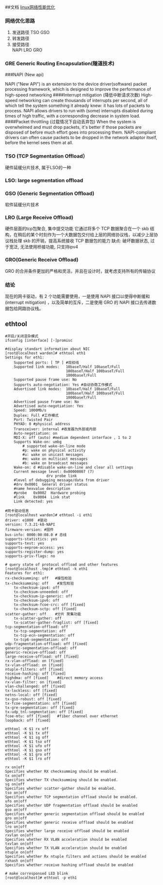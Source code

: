 ##文档
[linux网络性能优化](http://www.ibm.com/developerworks/cn/linux/l-cn-network-pt/) 

### 网络优化思路
1. 发送路径
    TSO
    GSO
2. 转发路径
3. 接受路径  
    NAPI
    LRO
    GRO  
    
### GRE Generic Routing Encapsulation(隧道技术)

###NAPI (New api)

NAPI ("New API") is an extension to the device driver(software) packet processing framework, which is designed to improve the performance of high-speed networking
####Interrupt mitigation (降低中断请求次数)
High-speed networking can create thousands of interrupts per second, all of which tell the system something it already knew: it has lots of packets to process. NAPI allows drivers to run with (some) interrupts disabled during times of high traffic, with a corresponding decrease in system load.
####Packet throttling (过载情况下自动丢弃包)
When the system is overwhelmed and must drop packets, it's better if those packets are disposed of before much effort goes into processing them. NAPI-compliant drivers can often cause packets to be dropped in the network adaptor itself, before the kernel sees them at all.

### TSO (TCP Segmentation Offload）
硬件延缓分片技术, 属于LSO的一种  
### LSO: large segmentation offload  

### GSO (Generic Segmentation Offload)
软件延缓分片技术

### LRO (Large Receive Offload)
硬件层面的tcp包聚合, 集中提交功能
它通过将多个 TCP 数据聚合在一个 skb 结构，在稍后的某个时刻作为一个大数据包交付给上层的网络协议栈，以减少上层协议栈处理 skb 的开销，提高系统接收 TCP 数据包的能力
缺点: 破坏数据状态, 过于宽泛, 无法使用桥接功能, 只支持ipv4

### GRO(Generic Receive Offload)
GRO 的合并条件更加的严格和灵活，并且在设计时，就考虑支持所有的传输协议


### 结论
现在的网卡驱动，有 2 个功能需要使用，一是使用 NAPI 接口以使得中断缓和 (interrupt mitigation) ，以及简单的互斥，二是使用 GRO 的 NAPI 接口去传递数据包给网路协议栈。

## ethtool 
```
#开启/关闭混杂模式
ifconfig [interface] [-]promisc
```

```
#display standart information about NIC
[root@localhost warden]# ethtool eth1
Settings for eth1:
    Supported ports: [ TP ] #双绞线
    Supported link modes:   10baseT/Half 10baseT/Full
                            100baseT/Half 100baseT/Full
                            1000baseT/Full
    Supported pause frame use: No
    Supports auto-negotiation: Yes #自动协商工作模式
    Advertised link modes:  10baseT/Half 10baseT/Full
                            100baseT/Half 100baseT/Full
                            1000baseT/Full
    Advertised pause frame use: No
    Advertised auto-negotiation: Yes
    Speed: 1000Mb/s
    Duplex: Full #工作模式
    Port: Twisted Pair 
    PHYAD: 0 #physical address
    Transceiver: internal #收发器为外部或内部
    Auto-negotiation: on
    MDI-X: off (auto) #medium dependent interface , 1 to 2 
    Supports Wake-on: umbg 
        # supported wake-on-line mode
        #p: wake on physical activity
        #u: wake on unicast messages
        #m: wake on multicast messages
        #b: wake on broadcast messages
    Wake-on: d #disable wake-on-line and clear all settings
    Current message level: 0x00000007 (7) 
                   drv probe link
    #level of debugging message/data from driver
    #drv 0x0001  General driver status
    #name hexvalue description
    #probe   0x0002  Hardware probing
    #link    0x0004  Link stat
    Link detected: yes 
```
```
#网卡驱动信息
[root@localhost warden]# ethtool -i eth1 
driver: e1000  #驱动
version: 7.3.21-k8-NAPI
firmware-version: #固件
bus-info: 0000:00:08.0 # 总线
supports-statistics: yes
supports-test: yes
supports-eeprom-access: yes
supports-register-dump: yes
supports-priv-flags: no
```

```
# query state of protocol offload and other features
[root@localhost .tmp]# ethtool -k eth1
Features for eth1:
rx-checksumming: off   #接包校验
tx-checksumming: off	#发包校验
    tx-checksum-ipv4: off	
    tx-checksum-unneeded: off
    tx-checksum-ip-generic: off
    tx-checksum-ipv6: off
    tx-checksum-fcoe-crc: off [fixed]
    tx-checksum-sctp: off [fixed]
scatter-gather: off    #分片 聚集功能
    tx-scatter-gather: off
    tx-scatter-gather-fraglist: off [fixed]
tcp-segmentation-offload: off
    tx-tcp-segmentation: off
    tx-tcp-ecn-segmentation: off
    tx-tcp6-segmentation: off
udp-fragmentation-offload: off [fixed]
generic-segmentation-offload: off
generic-receive-offload: off
large-receive-offload: off [fixed]
rx-vlan-offload: on [fixed]
tx-vlan-offload: on [fixed]
ntuple-filters: off [fixed]
receive-hashing: off [fixed]
highdma: off [fixed]    #direct memory access
rx-vlan-filter: on [fixed]
vlan-challenged: off [fixed]
tx-lockless: off [fixed]
netns-local: off [fixed]
tx-gso-robust: off [fixed]
tx-fcoe-segmentation: off [fixed]
tx-gre-segmentation: off [fixed]    
tx-udp_tnl-segmentation: off [fixed]
fcoe-mtu: off [fixed]   #fiber channel over ethernet 
loopback: off [fixed]

```

```
ethtool -K $1 rx off
ethtool -K $1 tx off
ethtool -K $1 sg off
ethtool -K $1 tso off
ethtool -K $1 ufo off
ethtool -K $1 gso off
ethtool -K $1 gro off
ethtool -K $1 lro off

rx on|off
Specifies whether RX checksumming should be enabled.
tx on|off
Specifies whether TX checksumming should be enabled.
sg on|off
Specifies whether scatter-gather should be enabled.
tso on|off
Specifies whether TCP segmentation offload should be enabled.
ufo on|off
Specifies whether UDP fragmentation offload should be enabled
gso on|off
Specifies whether generic segmentation offload should be enabled
gro on|off
Specifies whether generic receive offload should be enabled
lro on|off
Specifies whether large receive offload should be enabled
rxvlan on|off
Specifies whether RX VLAN acceleration should be enabled
txvlan on|off
Specifies whether TX VLAN acceleration should be enabled
ntuple on|off
Specifies whether Rx ntuple filters and actions should be enabled
rxhash on|off
Specifies whether receive hashing offload should be enabled
```
```
# make corresponsed LED blink
[root@localhost]# ethtool -p eth1   
```
